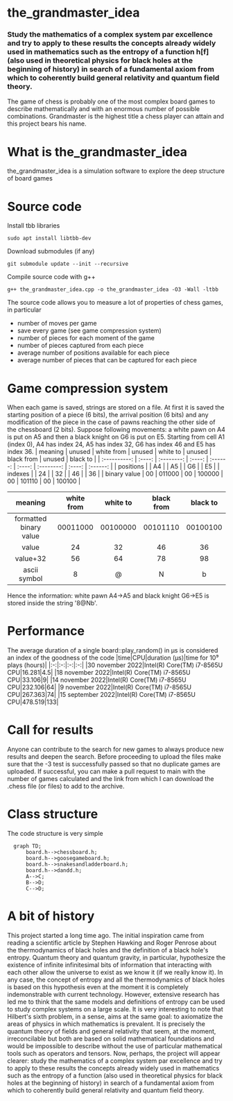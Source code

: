 # the_grandmaster_idea

### Study the mathematics of a complex system par excellence and try to apply to these results the concepts already widely used in mathematics such as the entropy of a function h[f] (also used in theoretical physics for black holes at the beginning of history) in search of a fundamental axiom from which to coherently build general relativity and quantum field theory.
The game of chess is probably one of the most complex board games to describe mathematically and with an enormous number of possible combinations. Grandmaster is the highest title a chess player can attain and this project bears his name.

# What is the_grandmaster_idea
the_grandmaster_idea is a simulation software to explore the deep structure of board games

# Source code
Install tbb libraries
```
sudo apt install libtbb-dev
```
Download submodules (if any)
```
git submodule update --init --recursive
```
Compile source code with g++
```
g++ the_grandmaster_idea.cpp -o the_grandmaster_idea -O3 -Wall -ltbb
```
The source code allows you to measure a lot of properties of chess games, in particular
* number of moves per game
* save every game (see game compression system)
* number of pieces for each moment of the game
* number of pieces captured from each piece
* average number of positions available for each piece
* average number of pieces that can be captured for each piece

# Game compression system
When each game is saved, strings are stored on a file. At first it is saved the starting position of a piece (6 bits), the arrival position (6 bits) and any modification of the piece in the case of pawns reaching the other side of the chessboard (2 bits).
Suppose following movements: a white pawn on A4 is put on A5 and then a black knight on G6 is put on E5. Starting from cell A1 (index 0), A4 has index 24, A5 has index 32, G6 has index 46 and E5 has index 36.
|   meaning    | unused | white from | unused | white to | unused | black from | unused | black to |
| :----------: | :----: | :--------: | :----: | :------: | :----: | :--------: | :----: | :------: |
|  positions   |        |     A4     |        |    A5    |        |     G6     |        |    E5    |
|   indexes    |        |     24     |        |    32    |        |     46     |        |    36    |
| binary value |   00   |   011000   |   00   |  100000  |   00   |   101110   |   00   |  100100  |

|        meaning         | white from | white to | black from | black to |
| :--------------------: | :--------: | :------: | :--------: | :------: |
| formatted binary value |  00011000  | 00100000 |  00101110  | 00100100 |
|         value          |     24     |    32    |     46     |    36    |
|        value+32        |     56     |    64    |     78     |    98    |
|      ascii symbol      |     8      |    @     |     N      |    b     |

Hence the information: white pawn A4->A5 and black knight G6->E5 is stored inside the string '8@Nb'.

# Performance
The average duration of a single board::play_random() in µs is considered an index of the goodness of the code
|time|CPU|duration (µs)|time for 10⁹ plays (hours)|
|:-:|:-:|:-:|:-:|
|30 november 2022|Intel(R) Core(TM) i7-8565U CPU|16.281|4.5|
|18 november 2022|Intel(R) Core(TM) i7-8565U CPU|33.106|9|
|14 november 2022|Intel(R) Core(TM) i7-8565U CPU|232.106|64|
|9 november 2022|Intel(R) Core(TM) i7-8565U CPU|267.363|74|
|15 september 2022|Intel(R) Core(TM) i7-8565U CPU|478.519|133|

<!--## Results-->
<!--Several GB of data are available relating to simulations and tests carried out on millions of games-->
<!--* Duration: each row represents the number of moves per game (1 for white, 2 for black, 3 for white next move, 4 for black next move, ...). https://mega.nz/folder/Ofgy2DSY#QToVcF2i09a-s8eMzzkndA-->
<!--* History: history of all the moves for each game. https://mega.nz/folder/nfYVlKzR#rEgiPNBkVk5UxyZfWUkq0g-->

# Call for results
Anyone can contribute to the search for new games to always produce new results and deepen the search. Before proceeding to upload the files make sure that the -3 test is successfully passed so that no duplicate games are uploaded. If successful, you can make a pull request to main with the number of games calculated and the link from which I can download the .chess file (or files) to add to the archive.

# Class structure
The code structure is very simple
```mermaid
  graph TD;
      board.h-->chessboard.h;
      board.h-->goosegameboard.h;
      board.h-->snakesandladderboard.h;
      board.h-->dandd.h;
      A-->C;
      B-->D;
      C-->D;
```

# A bit of history
This project started a long time ago. The initial inspiration came from reading a scientific article by Stephen Hawking and Roger Penrose about the thermodynamics of black holes and the definition of a black hole's entropy. Quantum theory and quantum gravity, in particular, hypothesize the existence of infinite infinitesimal bits of information that interacting with each other allow the universe to exist as we know it (if we really know it). In any case, the concept of entropy and all the thermodynamics of black holes is based on this hypothesis even at the moment it is completely indemonstrable with current technology. However, extensive research has led me to think that the same models and definitions of entropy can be used to study complex systems on a large scale.
It is very interesting to note that Hilbert's sixth problem, in a sense, aims at the same goal: to axiomatize the areas of physics in which mathematics is prevalent. It is precisely the quantum theory of fields and general relativity that seem, at the moment, irreconcilable but both are based on solid mathematical foundations and would be impossible to describe without the use of particular mathematical tools such as operators and tensors.
Now, perhaps, the project will appear clearer: study the mathematics of a complex system par excellence and try to apply to these results the concepts already widely used in mathematics such as the entropy of a function (also used in theoretical physics for black holes at the beginning of history) in search of a fundamental axiom from which to coherently build general relativity and quantum field theory.
